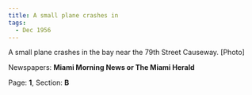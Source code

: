 ```yaml
---  
title: A small plane crashes in  
tags:  
  - Dec 1956  
---  
```

  
A small plane crashes in the bay near the 79th Street Causeway. [Photo]  
  
Newspapers: **Miami Morning News or The Miami Herald**  
  
Page: **1**, Section: **B** 
